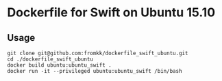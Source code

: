 # Dockerfile for Swift on Ubuntu 15.10

## Usage

```
git clone git@github.com:fromkk/dockerfile_swift_ubuntu.git
cd ./dockerfile_swift_ubuntu
docker build ubuntu:ubuntu_swift .
docker run -it --privileged ubuntu:ubuntu_swift /bin/bash
```
